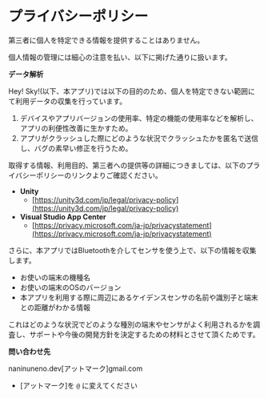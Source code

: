 # プライバシーポリシー

第三者に個人を特定できる情報を提供することはありません。

個人情報の管理には細心の注意を払い、以下に掲げた通りに扱います。

**データ解析**

Hey! Sky!(以下、本アプリ)では以下の目的のため、個人を特定できない範囲にて利用データの収集を行っています。

1. デバイスやアプリバージョンの使用率、特定の機能の使用率などを解析し、アプリの利便性改善に生かすため。
2. アプリがクラッシュした際にどのような状況でクラッシュたかを匿名で送信し、バグの素早い修正を行うため。

取得する情報、利用目的、第三者への提供等の詳細につきましては、以下のプライバシーポリシーのリンクよりご確認ください。

- **Unity**
    - [https://unity3d.com/jp/legal/privacy-policy](https://unity3d.com/jp/legal/privacy-policy)
- ****Visual Studio App Center****
    - [https://privacy.microsoft.com/ja-jp/privacystatement](https://privacy.microsoft.com/ja-jp/privacystatement)

さらに、本アプリではBluetoothを介してセンサを使う上で、以下の情報を収集します。

- お使いの端末の機種名
- お使いの端末のOSのバージョン
- 本アプリを利用する際に周辺にあるケイデンスセンサの名前や識別子と端末との距離がわかる情報

これはどのような状況でどのような種別の端末やセンサがよく利用されるかを調査し、サポートや今後の開発方針を決定するための材料とさせて頂くためです。

**問い合わせ先**

naninuneno.dev[アットマーク]gmail.com
 * [アットマーク]を `@` に変えてください
